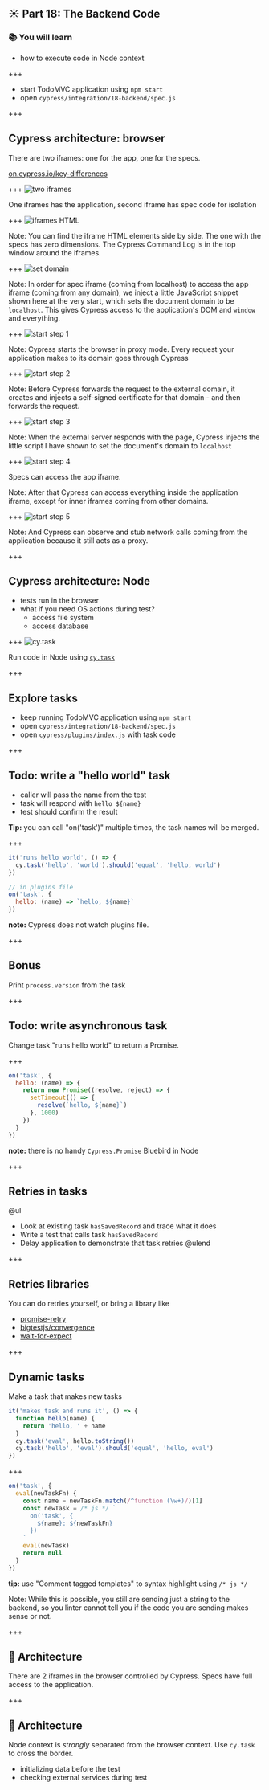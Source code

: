 ## ☀️ Part 18: The Backend Code

### 📚 You will learn

- how to execute code in Node context

+++

- start TodoMVC application using `npm start`
- open `cypress/integration/18-backend/spec.js`

+++

## Cypress architecture: browser

There are two iframes: one for the app, one for the specs.

[on.cypress.io/key-differences](https://on.cypress.io/key-differences)

+++
![two iframes](/slides/18-backend/img/two-iframes.png)

One iframes has the application, second iframe has spec code for isolation

+++
![iframes HTML](/slides/18-backend/img/iframes.png)

Note:
You can find the iframe HTML elements side by side. The one with the specs has zero dimensions. The Cypress Command Log is in the top window around the iframes.

+++
![set domain](/slides/18-backend/img/set-domain.png)

Note:
In order for spec iframe (coming from localhost) to access the app iframe (coming from any domain), we inject a little JavaScript snippet shown here at the very start, which sets the document domain to be `localhost`. This gives Cypress access to the application's DOM and `window` and everything.

+++
![start step 1](/slides/18-backend/img/start-1.png)

Note:
Cypress starts the browser in proxy mode. Every request your application makes to its domain goes through Cypress

+++
![start step 2](/slides/18-backend/img/start-2.png)

Note:
Before Cypress forwards the request to the external domain, it creates and injects a self-signed certificate for that domain - and then forwards the request.

+++
![start step 3](/slides/18-backend/img/start-3.png)

Note:
When the external server responds with the page, Cypress injects the little script I have shown to set the document's domain to `localhost`

+++
![start step 4](/slides/18-backend/img/start-4.png)

Specs can access the app iframe.

Note:
After that Cypress can access everything inside the application iframe, except for inner iframes coming from other domains.

+++
![start step 5](/slides/18-backend/img/start-5.png)

Note:
And Cypress can observe and stub network calls coming from the application because it still acts as a proxy.

+++

## Cypress architecture: Node

- tests run in the browser
- what if you need OS actions during test?
  - access file system
  - access database

+++
![cy.task](/slides/18-backend/img/cy-task.png)

Run code in Node using [`cy.task`](https://on.cypress.io/task)

+++

## Explore tasks

- keep running TodoMVC application using `npm start`
- open `cypress/integration/18-backend/spec.js`
- open `cypress/plugins/index.js` with task code

+++

## Todo: write a "hello world" task

- caller will pass the name from the test
- task will respond with `hello ${name}`
- test should confirm the result

**Tip:** you can call "on('task')" multiple times, the task names will be merged.

+++

```js
it('runs hello world', () => {
  cy.task('hello', 'world').should('equal', 'hello, world')
})
```

```js
// in plugins file
on('task', {
  hello: (name) => `hello, ${name}`
})
```

**note:** Cypress does not watch plugins file.

+++

## Bonus

Print `process.version` from the task

+++

## Todo: write asynchronous task

Change task "runs hello world" to return a Promise.

+++

```js
on('task', {
  hello: (name) => {
    return new Promise((resolve, reject) => {
      setTimeout(() => {
        resolve(`hello, ${name}`)
      }, 1000)
    })
  }
})
```

**note:** there is no handy `Cypress.Promise` Bluebird in Node

+++

## Retries in tasks

@ul

- Look at existing task `hasSavedRecord` and trace what it does
- Write a test that calls task `hasSavedRecord`
- Delay application to demonstrate that task retries
  @ulend

+++

## Retries libraries

You can do retries yourself, or bring a library like

- [promise-retry](https://github.com/IndigoUnited/node-promise-retry#readme)
- [bigtestjs/convergence](https://github.com/bigtestjs/convergence)
- [wait-for-expect](https://github.com/TheBrainFamily/wait-for-expect)

+++

## Dynamic tasks

Make a task that makes new tasks

```js
it('makes task and runs it', () => {
  function hello(name) {
    return 'hello, ' + name
  }
  cy.task('eval', hello.toString())
  cy.task('hello', 'eval').should('equal', 'hello, eval')
})
```

+++

```js
on('task', {
  eval(newTaskFn) {
    const name = newTaskFn.match(/^function (\w+)/)[1]
    const newTask = /* js */ `
      on('task', {
        ${name}: ${newTaskFn}
      })
    `
    eval(newTask)
    return null
  }
})
```

**tip:** use "Comment tagged templates" to syntax highlight using `/* js */`

Note:
While this is possible, you still are sending just a string to the backend, so you linter cannot tell you if the code you are sending makes sense or not.

+++

## 🏁 Architecture

There are 2 iframes in the browser controlled by Cypress. Specs have full access to the application.

+++

## 🏁 Architecture

Node context is _strongly_ separated from the browser context. Use `cy.task` to cross the border.

- initializing data before the test
- checking external services during test
